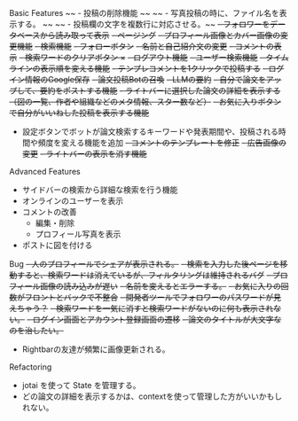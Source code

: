 Basic Features
~~ - 投稿の削除機能 ~~
~~ - 写真投稿の時に、ファイル名を表示する。 ~~
~~ - 投稿欄の文字を複数行に対応させる。~~
~~- フォロワーをデータベースから読み取って表示~~
~~- ページング~~
~~- プロフィール画像とカバー画像の変更機能~~
~~- 検索機能~~
~~- フォローボタン~~
~~- 名前と自己紹介文の変更~~
~~- コメントの表示~~
~~- 検索ワードのクリアボタン ×~~
~~- ログアウト機能~~
~~- ユーザー検索機能~~
~~- タイムラインの表示順を変える機能~~
~~- テンプレコメントを1クリックで投稿する~~
~~- ログイン情報のGoogle保存~~
~~- 論文投稿Botの召喚~~
~~- LLMの要約~~
~~- 自分で論文をアップして、要約をポストする機能~~
~~- ライトバーに選択した論文の詳細を表示する（図の一覧、作者や組織などのメタ情報、スター数など）~~
~~- お気に入りボタンで自分がいいねした投稿を表示する機能~~
- 設定ボタンでボットが論文検索するキーワードや発表期間や、投稿される時間や頻度を変える機能を追加
~~- コメントのテンプレートを修正~~
~~- 広告画像の変更~~
~~- ライトバーの表示を消す機能~~

Advanced Features
- サイドバーの検索から詳細な検索を行う機能
- オンラインのユーザーを表示
- コメントの改善
  - 編集・削除
  - プロフィール写真を表示
- ポストに図を付ける

Bug
~~- 人のプロフィールでシェアが表示される。~~
~~- 検索を入力した後ページを移動すると、検索ワードは消えているが、フィルタリングは維持されるバグ~~
~~- プロフィール画像の読み込みが遅い~~
~~- 名前を変えるとエラーする。~~
~~- お気に入りの回数がフロントとバックで不整合~~
~~- 開発者ツールでフォロワーのパスワードが見えちゃう？~~
~~- 検索ワードを一気に消すと検索ワードがないのに何も表示されない。~~
~~- ログイン画面とアカウント登録画面の遷移~~
~~- 論文のタイトルが大文字なのを治したい。~~
- Rightbarの友達が頻繁に画像更新される。


Refactoring
- jotai を使って State を管理する。
- どの論文の詳細を表示するかは、contextを使って管理した方がいいかもしれない。

